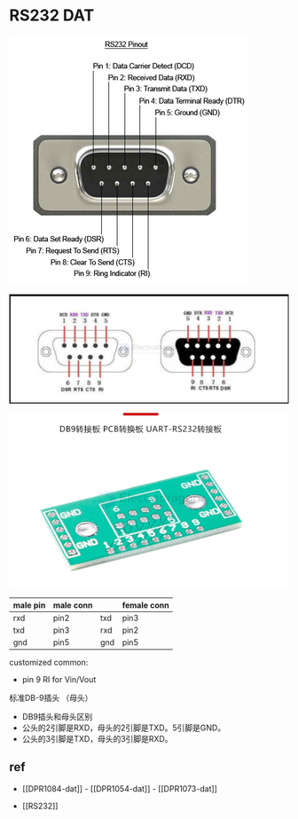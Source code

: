 
# RS232 DAT 

![](46-12-14-22-05-2023.png)

![](2024-08-08-17-26-33.png)

![](2024-08-08-17-29-43.png)


| male pin | male conn |     | female conn |
| -------- | --------- | --- | ----------- |
| rxd      | pin2      | txd | pin3        |
| txd      | pin3      | rxd | pin2        |
| gnd      | pin5      | gnd | pin5        |

customized common: 
- pin 9 RI for Vin/Vout

标准DB-9插头 （母头）
- DB9插头和母头区别
- 公头的2引脚是RXD，母头的2引脚是TXD。5引脚是GND。
- 公头的3引脚是TXD，母头的3引脚是RXD。


## ref 

- [[DPR1084-dat]] - [[DPR1054-dat]] - [[DPR1073-dat]]
  
- [[RS232]]
